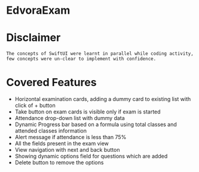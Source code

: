 # EdvoraExam

# Disclaimer 
    The concepts of SwiftUI were learnt in parallel while coding activity, few concepts were un-clear to implement with confidence.

# Covered Features
* Horizontal examination cards, adding a dummy card to existing list with click of + button
* Take button on exam cards is visible only if exam is started
* Attendance drop-down list with dummy data
* Dynamic Progress bar based on a formula using total classes and attended classes information
* Alert message if attendance is less than 75%
* All the fields present in the exam view
* View navigation with next and back button
* Showing dynamic options field for questions which are added
* Delete button to remove the options
